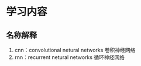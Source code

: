 # 学习内容

## 名称解释

1. cnn：convolutional netural networks 卷积神经网络
2. rnn：recurrent netural networks 循环神经网络
